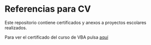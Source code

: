 # Referencias para CV

Este repositorio contiene certificados y anexos a proyectos escolares realizados.

Para ver el certificado del curso de VBA pulsa [aquí](https://github.com/OssianV/REPOSITORIO_CV/blob/main/Certificado_VBA.pdf)
